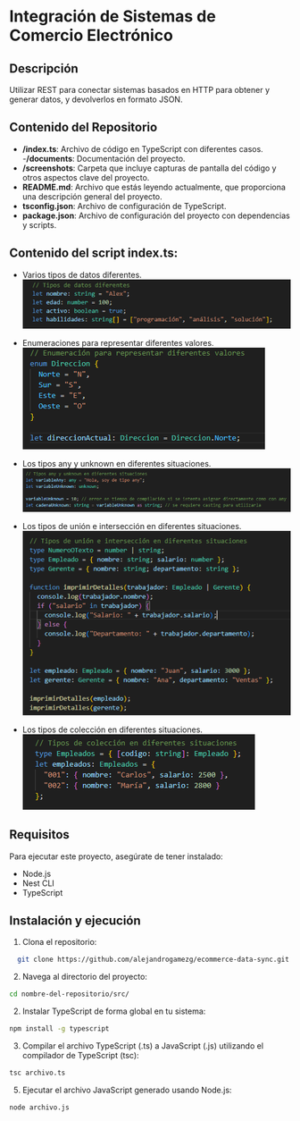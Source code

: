 # Integración de Sistemas de Comercio Electrónico

## Descripción

Utilizar REST para conectar sistemas basados en HTTP para obtener y generar datos, y devolverlos en formato JSON.

## Contenido del Repositorio

- **/index.ts**: Archivo de código en TypeScript con diferentes casos.
-**/documents**: Documentación del proyecto.
- **/screenshots**: Carpeta que incluye capturas de pantalla del código y otros aspectos clave del proyecto.
- **README.md**: Archivo que estás leyendo actualmente, que proporciona una descripción general del proyecto.
- **tsconfig.json**: Archivo de configuración de TypeScript.
- **package.json**: Archivo de configuración del proyecto con dependencias y scripts.

## Contenido del script index.ts:

- Varios tipos de datos diferentes.
![Varios tipos de datos diferentes](./screenshots/tipodedatos.png)

- Enumeraciones para representar diferentes valores.
![Enumeraciones para representar diferentes valores](./screenshots/enumeraciones.png)

- Los tipos any y unknown en diferentes situaciones.
![Los tipos any y unknown en diferentes situaciones](./screenshots/tiposAnyUnknown.png)

- Los tipos de unión e intersección en diferentes situaciones.
![Los tipos de unión e intersección en diferentes situaciones](./screenshots/UnionInterseccion.png)

- Los tipos de colección en diferentes situaciones.
![Los tipos de colección en diferentes situaciones](./screenshots/Colecciones.png)


## Requisitos

Para ejecutar este proyecto, asegúrate de tener instalado:

- Node.js
- Nest CLI
- TypeScript

## Instalación y ejecución

1. Clona el repositorio:
```bash
  git clone https://github.com/alejandrogamezg/ecommerce-data-sync.git
```

2. Navega al directorio del proyecto:
```bash
cd nombre-del-repositorio/src/
```

2. Instalar TypeScript de forma global en tu sistema:
```bash
npm install -g typescript
```

3. Compilar el archivo TypeScript (.ts) a JavaScript (.js) utilizando el compilador de TypeScript (tsc):
```bash
tsc archivo.ts
```

5. Ejecutar el archivo JavaScript generado usando Node.js:
```bash
node archivo.js
```